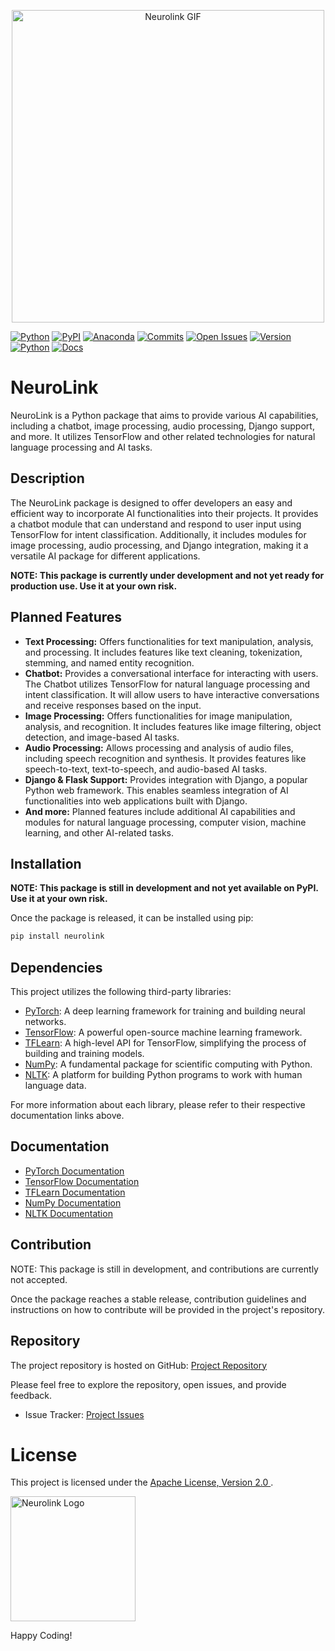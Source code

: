 <p align="center">
  <img src="https://github.com/muhammad-fiaz/neurolink/assets/75434191/82fbf702-43e2-46e6-8e01-11758fa26310" alt="Neurolink GIF" width="500" height="auto">
</p>

[![Python](https://img.shields.io/badge/python-%3E%3D3.8-blue.svg)](https://www.python.org/downloads/release/python-380/)
[![PyPI](https://img.shields.io/badge/PyPI-v-green.svg)](https://pypi.org/project/neurolink/)
[![Anaconda](https://img.shields.io/badge/Anaconda-v-green.svg)](https://anaconda.org/conda-forge/neurolink)
[![Commits](https://img.shields.io/github/last-commit/muhammad-fiaz/neurolink?style=flat&logo=git&logoColor=white&color=blue)](https://github.com/muhammad-fiaz/neurolink/commits/master)
[![Open Issues](https://img.shields.io/badge/issues-open-green.svg)](https://github.com/muhammad-fiaz/neurolink/issues)
[![Version](https://img.shields.io/badge/version-0.0.0-blue.svg)](https://pypi.org/project/neurolink/0.0.0/)
[![Python](https://img.shields.io/badge/community-python-brightgreen.svg)](https://www.python.org/)
[![Docs](https://img.shields.io/badge/docs-neurolink-blue.svg)](https://github.com/muhammad-fiaz/neurolink#readme)


# NeuroLink

NeuroLink is a Python package that aims to provide various AI capabilities, including a chatbot, image processing, audio processing, Django support, and more. It utilizes TensorFlow and other related technologies for natural language processing and AI tasks.

## Description

The NeuroLink package is designed to offer developers an easy and efficient way to incorporate AI functionalities into their projects. It provides a chatbot module that can understand and respond to user input using TensorFlow for intent classification. Additionally, it includes modules for image processing, audio processing, and Django integration, making it a versatile AI package for different applications.

**NOTE: This package is currently under development and not yet ready for production use. Use it at your own risk.**

## Planned Features

- **Text Processing:** Offers functionalities for text manipulation, analysis, and processing. It includes features like text cleaning, tokenization, stemming, and named entity recognition.
- **Chatbot:** Provides a conversational interface for interacting with users. The Chatbot utilizes TensorFlow for natural language processing and intent classification. It will allow users to have interactive conversations and receive responses based on the input.
- **Image Processing:** Offers functionalities for image manipulation, analysis, and recognition. It includes features like image filtering, object detection, and image-based AI tasks.
- **Audio Processing:** Allows processing and analysis of audio files, including speech recognition and synthesis. It provides features like speech-to-text, text-to-speech, and audio-based AI tasks.
- **Django & Flask Support:** Provides integration with Django, a popular Python web framework. This enables seamless integration of AI functionalities into web applications built with Django.
- **And more:** Planned features include additional AI capabilities and modules for natural language processing, computer vision, machine learning, and other AI-related tasks.

## Installation

**NOTE: This package is still in development and not yet available on PyPI. Use it at your own risk.**

Once the package is released, it can be installed using pip:

```bash
pip install neurolink
```

## Dependencies

This project utilizes the following third-party libraries:

- [PyTorch](https://pytorch.org/): A deep learning framework for training and building neural networks.
- [TensorFlow](https://www.tensorflow.org/): A powerful open-source machine learning framework.
- [TFLearn](http://tflearn.org/): A high-level API for TensorFlow, simplifying the process of building and training models.
- [NumPy](https://numpy.org/): A fundamental package for scientific computing with Python.
- [NLTK](https://www.nltk.org/): A platform for building Python programs to work with human language data.

For more information about each library, please refer to their respective documentation links above.

## Documentation

- [PyTorch Documentation](https://pytorch.org/docs/)
- [TensorFlow Documentation](https://www.tensorflow.org/api_docs/)
- [TFLearn Documentation](http://tflearn.org/doc_index/)
- [NumPy Documentation](https://numpy.org/doc/)
- [NLTK Documentation](https://www.nltk.org/index.html)


## Contribution

NOTE: This package is still in development, and contributions are currently not accepted.

Once the package reaches a stable release, contribution guidelines and instructions on how to contribute will be provided in the project's repository.

## Repository

The project repository is hosted on GitHub: [Project Repository](https://github.com/muhammad-fiaz/neurolink)

Please feel free to explore the repository, open issues, and provide feedback.

- Issue Tracker: [Project Issues](https://github.com/muhammad-fiaz/neurolink/issues)

# License

This project is licensed under the [Apache License, Version 2.0 ](https://github.com/muhammad-fiaz/neurolink/blob/main/LICENSE).
     
     
<p>
  <img src="https://github.com/muhammad-fiaz/neurolink/assets/75434191/5ede394c-99fa-4f7f-8153-0de7f34b15c2" alt="Neurolink Logo" width="200">
</p>

Happy Coding!



